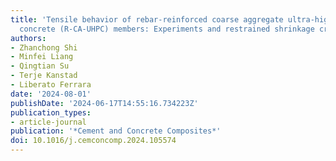 ```yaml
---
title: 'Tensile behavior of rebar-reinforced coarse aggregate ultra-high performance
  concrete (R-CA-UHPC) members: Experiments and restrained shrinkage creep effect'
authors:
- Zhanchong Shi
- Minfei Liang
- Qingtian Su
- Terje Kanstad
- Liberato Ferrara
date: '2024-08-01'
publishDate: '2024-06-17T14:55:16.734223Z'
publication_types:
- article-journal
publication: '*Cement and Concrete Composites*'
doi: 10.1016/j.cemconcomp.2024.105574
---
```

